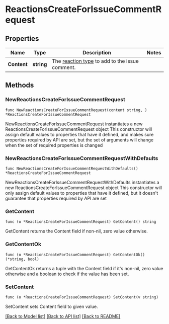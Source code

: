 # ReactionsCreateForIssueCommentRequest

## Properties

Name | Type | Description | Notes
------------ | ------------- | ------------- | -------------
**Content** | **string** | The [reaction type](https://docs.github.com/rest/reference/reactions#reaction-types) to add to the issue comment. | 

## Methods

### NewReactionsCreateForIssueCommentRequest

`func NewReactionsCreateForIssueCommentRequest(content string, ) *ReactionsCreateForIssueCommentRequest`

NewReactionsCreateForIssueCommentRequest instantiates a new ReactionsCreateForIssueCommentRequest object
This constructor will assign default values to properties that have it defined,
and makes sure properties required by API are set, but the set of arguments
will change when the set of required properties is changed

### NewReactionsCreateForIssueCommentRequestWithDefaults

`func NewReactionsCreateForIssueCommentRequestWithDefaults() *ReactionsCreateForIssueCommentRequest`

NewReactionsCreateForIssueCommentRequestWithDefaults instantiates a new ReactionsCreateForIssueCommentRequest object
This constructor will only assign default values to properties that have it defined,
but it doesn't guarantee that properties required by API are set

### GetContent

`func (o *ReactionsCreateForIssueCommentRequest) GetContent() string`

GetContent returns the Content field if non-nil, zero value otherwise.

### GetContentOk

`func (o *ReactionsCreateForIssueCommentRequest) GetContentOk() (*string, bool)`

GetContentOk returns a tuple with the Content field if it's non-nil, zero value otherwise
and a boolean to check if the value has been set.

### SetContent

`func (o *ReactionsCreateForIssueCommentRequest) SetContent(v string)`

SetContent sets Content field to given value.



[[Back to Model list]](../README.md#documentation-for-models) [[Back to API list]](../README.md#documentation-for-api-endpoints) [[Back to README]](../README.md)


